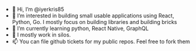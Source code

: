 - 👋 Hi, I’m @iyerkris85
- 👀 I’m interested in building small usable applications using React, Python, Go. I mostly focus on building libraries and building bricks
- 🌱 I’m currently learning python, React Native, GraphQL
- 💞️ I mostly work in silos. 
- 📫 You can file github tickets for my public repos. Feel free to fork them

